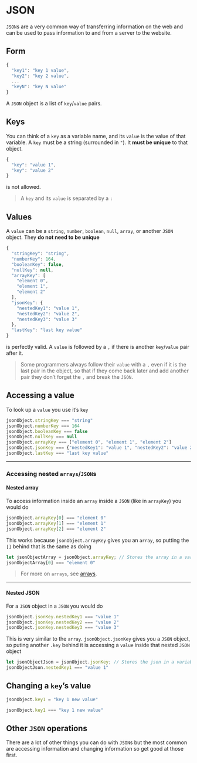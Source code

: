 # JSON

`JSON`s are a very common way of transferring information on the web and can be used to pass information to and from a server to the website.

## Form

```javascript
{
  "key1": "key 1 value",
  "key2": "key 2 value",
  ...
  "keyN": "key N value"
}
```

A `JSON` object is a list of `key`/`value` pairs.

## Keys

You can think of a `key` as a variable name, and its `value` is the value of that variable.
A `key` must be a string (surrounded in `"`). It **must be unique** to that object. 

```javascript
{
  "key": "value 1",
  "key": "value 2"
}
```

is not allowed. 

> A `key` and its `value` is separated by a `:`

## Values

A `value` can be a `string`, `number`, `boolean`, `null`, `array`, or another `JSON` object. They **do not need to be unique**

```javascript
{
  "stringKey": "string",
  "numberKey": 164,
  "booleanKey": false,
  "nullKey": null,
  "arrayKey": [
    "element 0", 
    "element 1", 
    "element 2"
  ],
  "jsonKey": {
    "nestedKey1": "value 1",
    "nestedKey2": "value 2",
    "nestedKey3": "value 3"
  },
  "lastKey": "last key value"
}
```

is perfectly valid.  A `value` is followed by a `,` if there is another `key`/`value` pair after it.  

> Some programmers always follow their `value` with a `,` even if it is the last pair in the object, so that if they come back later and add another pair they don’t forget the `,` and break the `JSON`.

## Accessing a value

To look up a `value` you use it’s `key`

```javascript
jsonObject.stringKey === "string"
jsonObject.numberKey === 164
jsonObject.booleanKey === false
jsonObject.nullKey === null
jsonObject.arrayKey === ["element 0", "element 1", "element 2"]
jsonObject.jsonKey === {"nestedKey1": "value 1", "nestedKey2": "value 2", "nestedKey3": "value 3"}
jsonObject.lastKey === "last key value"
```

---

### Accessing nested `arrays`/`JSON`s

#### Nested array

To access information inside an `array` inside a `JSON` (like in `arrayKey`) you would do

```javascript
jsonObject.arrayKey[0] === "element 0"
jsonObject.arrayKey[1] === "element 1"
jsonObject.arrayKey[2] === "element 2"
```

This works because `jsonObject.arrayKey` gives you an `array`, so putting the `[]` behind that is the same as doing

```javascript
let jsonObjectArray = jsonObject.arrayKey; // Stores the array in a variable
jsonObjectArray[0] === "element 0"
```

> For more on `arrays`, see [arrays](./array.md).

---

#### Nested JSON

For a `JSON` object in a `JSON` you would do

```javascript
jsonObject.jsonKey.nestedKey1 === "value 1"
jsonObject.jsonKey.nestedKey2 === "value 2"
jsonObject.jsonKey.nestedKey3 === "value 3"
```

This is very similar to the `array`.  `jsonObject.jsonKey` gives you a `JSON` object, so puting another `.key` behind it is accessing a `value` inside that nested `JSON` object

```javascript
let jsonObjectJson = jsonObject.jsonKey; // Stores the json in a variable
jsonObjectJson.nestedKey1 === "value 1"
```

## Changing a `key`’s value

```javascript
jsonObject.key1 = "key 1 new value"

jsonObject.key1 === "key 1 new value"
```

## Other `JSON` operations
There are a lot of other things you can do with `JSON`s but the most common are accessing information and changing information so get good at those first.